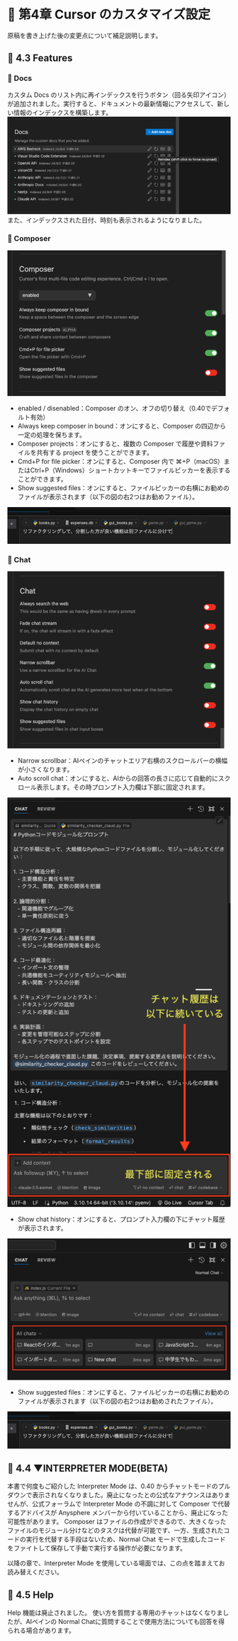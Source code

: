 # 📕 第4章 Cursor のカスタマイズ設定

原稿を書き上げた後の変更点について補足説明します。

## 📘 4.3 Features 

### 📗 Docs

カスタム Docs のリスト内に再インデックスを行うボタン（回る矢印アイコン）が追加されました。実行すると、ドキュメントの最新情報にアクセスして、新しい情報のインデックスを構築します。
![](../images/docs_on_features.png)
また、インデックスされた日付、時刻も表示されるようになりました。

### 📗 Composer

![](../images/composer_setting.png)

- enabled / disenabled：Composer のオン、オフの切り替え（0.40でデフォルト有効）
- Always keep composer in bound：オンにすると、Composer の四辺から一定の処理を保ちます。
- Composer projects：オンにすると、複数の Composer で履歴や資料ファイルを共有する project を使うことができます。
- Cmd+P for file picker：オンにすると、Composer 内で ⌘+P（macOS）またはCtrl+P（Windows）ショートカットキーでファイルピッカーを表示することができます。
- Show suggested files：オンにすると、ファイルピッカーの右横にお勧めのファイルが表示されます（以下の図の右2つはお勧めファイル）。

![](../images/suggestedfiles.png)

### 📗 Chat

![](../images/chat_setting.png)

- Narrow scrollbar：AIペインのチャットエリア右横のスクロールバーの横幅が小さくなります。
- Auto scroll chat：オンにすると、AIからの回答の長さに応じて自動的にスクロール表示します。その時プロンプト入力欄は下部に固定されます。

![](../images/autoscrollchat.png)

- Show chat history：オンにすると、プロンプト入力欄の下にチャット履歴が表示されます。

![](../images/chat_history.png)

- Show suggested files：オンにすると、ファイルピッカーの右横にお勧めのファイルが表示されます（以下の図の右2つはお勧めされたファイル）。

![](../images/suggestedfiles.png)

## 📘 4.4 ▼INTERPRETER MODE(BETA)

本書で何度もご紹介した Interpreter Mode は、0.40 からチャットモードのプルダウンで表示されなくなりました。廃止になったとの公式なアナウンスはありませんが、公式フォーラムで Interpreter Mode の不調に対して Composer で代替するアドバイスが Anysphere メンバーから付いていることから、廃止になった可能性があります。
Composer はファイルの作成ができるので、大きくなったファイルのモジュール分けなどのタスクは代替が可能です、一方、生成されたコードの実行を代替する手段はないため、Normal Chat モードで生成したコードをファイトして保存して手動で実行する操作が必要になります。

以降の章で、Interpreter Mode を使用している場面では、この点を踏まえてお読み替えください。

## 📘 4.5 Help

Help 機能は廃止されました。
使い方を質問する専用のチャットはなくなりましたが、AIペインの Normal Chatに質問することで使用方法についても回答を得られる場合があります。
